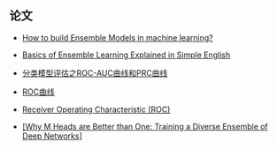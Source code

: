 ## 论文
* [How to build Ensemble Models in machine learning?](https://www.analyticsvidhya.com/blog/2017/02/introduction-to-ensembling-along-with-implementation-in-r/)

* [Basics of Ensemble Learning Explained in Simple English](https://www.analyticsvidhya.com/blog/2015/08/introduction-ensemble-learning/)
* [分类模型评估之ROC-AUC曲线和PRC曲线](https://blog.csdn.net/pipisorry/article/details/51788927)
* [ROC曲线](https://baike.baidu.com/item/ROC%E6%9B%B2%E7%BA%BF/775606?fr=aladdin)
* [Receiver Operating Characteristic (ROC)](https://docs.oracle.com/cd/B28359_01/datamine.111/b28129/classify.htm#BABIECAJ)
* [[Why M Heads are Better than One:
Training a Diverse Ensemble of Deep Networks]](https://arxiv.org/pdf/1511.06314.pdf)